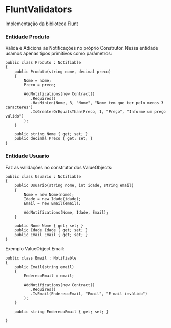 # FluntValidators

Implementação da biblioteca [Flunt](https://github.com/andrebaltieri/flunt)

### Entidade Produto
Valida e Adiciona as Notificações no próprio Construtor. 
Nessa entidade usamos apenas tipos primitivos como parâmetros:

```
public class Produto : Notifiable
{
    public Produto(string nome, decimal preco)
    {
        Nome = nome;
        Preco = preco;

        AddNotifications(new Contract()
           .Requires()
           .HasMinLen(Nome, 3, "Nome", "Nome tem que ter pelo menos 3 caracteres")
           .IsGreaterOrEqualsThan(Preco, 1, "Preço", "Informe um preço válido")
        );
    }
    
    public string Nome { get; set; }
    public decimal Preco { get; set; }
}
```


### Entidade Usuario
Faz as validações no construtor dos ValueObjects:

```
public class Usuario : Notifiable
{
    public Usuario(string nome, int idade, string email)
    {
        Nome = new Nome(nome);
        Idade = new Idade(idade);
        Email = new Email(email);

        AddNotifications(Nome, Idade, Email);
    }
    
    public Nome Nome { get; set; }
    public Idade Idade { get; set; }
    public Email Email { get; set; }
}

```

Exemplo ValueObject Email:
```
public class Email : Notifiable
{
    public Email(string email)
    {
        EnderecoEmail = email;

        AddNotifications(new Contract()
           .Requires()
           .IsEmail(EnderecoEmail, "Email", "E-mail inválido")
        );
    }

    public string EnderecoEmail { get; set; }

}
```



        
